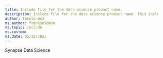 ```yaml
---
title: Include file for the data science product name.
description: Include file for the data science product name. This include file will be referenced in the content where the data science product name is used.
author: fbsolo-ms1
ms.author: franksolomon
ms.topic: include
ms.custom: 
ms.date: 05/23/2023
---
```

Synapse Data Science
